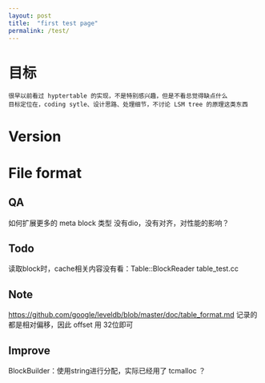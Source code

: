 ```yaml
---
layout: post
title:  "first test page"
permalink: /test/
---
```

# 目标
    很早以前看过 hyptertable 的实现，不是特别感兴趣，但是不看总觉得缺点什么
    目标定位在，coding sytle、设计思路、处理细节，不讨论 LSM tree 的原理这类东西

# Version

# File format
## QA
如何扩展更多的 meta block 类型
没有dio，没有对齐，对性能的影响？

## Todo
读取block时，cache相关内容没有看：Table::BlockReader
table_test.cc

## Note 
https://github.com/google/leveldb/blob/master/doc/table_format.md
记录的都是相对偏移，因此 offset 用 32位即可

## Improve
BlockBuilder：使用string进行分配，实际已经用了 tcmalloc ？